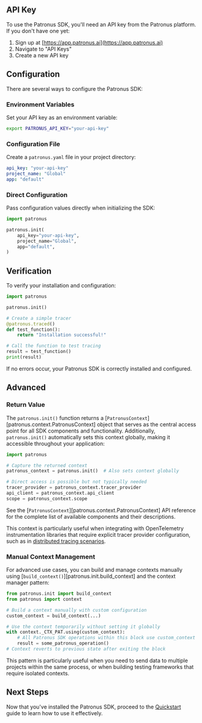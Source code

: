 
## API Key

To use the Patronus SDK, you'll need an API key from the Patronus platform. If you don't have one yet:

1. Sign up at [https://app.patronus.ai](https://app.patronus.ai)
2. Navigate to "API Keys"
3. Create a new API key

## Configuration

There are several ways to configure the Patronus SDK:

### Environment Variables

Set your API key as an environment variable:

```bash
export PATRONUS_API_KEY="your-api-key"
```

### Configuration File

Create a `patronus.yaml` file in your project directory:

```yaml
api_key: "your-api-key"
project_name: "Global"
app: "default"
```

### Direct Configuration

Pass configuration values directly when initializing the SDK:

```python
import patronus

patronus.init(
    api_key="your-api-key",
    project_name="Global",
    app="default",
)
```

## Verification

To verify your installation and configuration:

```python
import patronus

patronus.init()

# Create a simple tracer
@patronus.traced()
def test_function():
    return "Installation successful!"

# Call the function to test tracing
result = test_function()
print(result)
```

If no errors occur, your Patronus SDK is correctly installed and configured.

## Advanced

### Return Value

The `patronus.init()` function returns a [`PatronusContext`][patronus.context.PatronusContext] object that serves as the central access point for all SDK components and functionality. Additionally, `patronus.init()` automatically sets this context globally, making it accessible throughout your application:

```python
import patronus

# Capture the returned context
patronus_context = patronus.init()  # Also sets context globally

# Direct access is possible but not typically needed
tracer_provider = patronus_context.tracer_provider
api_client = patronus_context.api_client
scope = patronus_context.scope
```

See the [`PatronusContext`][patronus.context.PatronusContext] API reference for the complete list of available components and their descriptions.

This context is particularly useful when integrating with OpenTelemetry instrumentation libraries that require explicit tracer provider configuration, such as in [distributed tracing scenarios](../observability/tracing.md#distributed-tracing).

### Manual Context Management

For advanced use cases, you can build and manage contexts manually using [`build_context()`][patronus.init.build_context] and the context manager pattern:

```python
from patronus.init import build_context
from patronus import context

# Build a context manually with custom configuration
custom_context = build_context(...)

# Use the context temporarily without setting it globally
with context._CTX_PAT.using(custom_context):
    # All Patronus SDK operations within this block use custom_context
    result = some_patronus_operation()
# Context reverts to previous state after exiting the block
```

This pattern is particularly useful when you need to send data to multiple projects within the same process, or when building testing frameworks that require isolated contexts.

## Next Steps

Now that you've installed the Patronus SDK, proceed to the [Quickstart](quickstart.md) guide to learn how to use it effectively.
